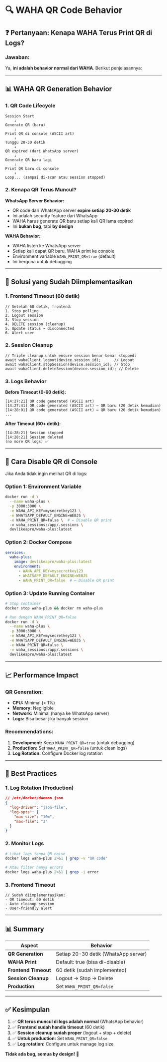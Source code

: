 # 🔍 WAHA QR Code Behavior

## ❓ Pertanyaan: Kenapa WAHA Terus Print QR di Logs?

### **Jawaban:**

Ya, **ini adalah behavior normal dari WAHA**. Berikut penjelasannya:

---

## 📊 **WAHA QR Generation Behavior**

### **1. QR Code Lifecycle**

```
Session Start
    ↓
Generate QR (baru)
    ↓
Print QR di console (ASCII art)
    ↓
Tunggu 20-30 detik
    ↓
QR expired (dari WhatsApp server)
    ↓
Generate QR baru lagi
    ↓
Print QR baru di console
    ↓
Loop... (sampai di-scan atau session stopped)
```

### **2. Kenapa QR Terus Muncul?**

**WhatsApp Server Behavior:**
- QR code dari WhatsApp server **expire setiap 20-30 detik**
- Ini adalah security feature dari WhatsApp
- WAHA harus generate QR baru setiap kali QR lama expired
- Ini **bukan bug**, tapi **by design**

**WAHA Behavior:**
- WAHA listen ke WhatsApp server
- Setiap kali dapat QR baru, WAHA print ke console
- Environment variable `WAHA_PRINT_QR=true` (default)
- Ini berguna untuk debugging

---

## 🎯 **Solusi yang Sudah Diimplementasikan**

### **1. Frontend Timeout (60 detik)**

```tsx
// Setelah 60 detik, frontend:
1. Stop polling
2. Logout session
3. Stop session
4. DELETE session (cleanup)
5. Update status → disconnected
6. Alert user
```

### **2. Session Cleanup**

```tsx
// Triple cleanup untuk ensure session benar-benar stopped:
await wahaClient.logout(device.session_id);      // Logout
await wahaClient.stopSession(device.session_id); // Stop
await wahaClient.deleteSession(device.session_id); // Delete
```

### **3. Logs Behavior**

**Before Timeout (0-60 detik):**
```
[14:27:21] QR code generated (ASCII art)
[14:27:41] QR code generated (ASCII art) ← QR baru (20 detik kemudian)
[14:28:01] QR code generated (ASCII art) ← QR baru (20 detik kemudian)
...
```

**After Timeout (60+ detik):**
```
[14:28:21] Session stopped
[14:28:21] Session deleted
(no more QR logs) ✅
```

---

## 🔧 **Cara Disable QR di Console**

Jika Anda tidak ingin melihat QR di logs:

### **Option 1: Environment Variable**

```bash
docker run -d \
  --name waha-plus \
  -p 3000:3000 \
  -e WAHA_API_KEY=mysecretkey123 \
  -e WHATSAPP_DEFAULT_ENGINE=WEBJS \
  -e WAHA_PRINT_QR=false \  # ← Disable QR print
  -v waha_sessions:/app/.sessions \
  devlikeapro/waha-plus:latest
```

### **Option 2: Docker Compose**

```yaml
services:
  waha-plus:
    image: devlikeapro/waha-plus:latest
    environment:
      - WAHA_API_KEY=mysecretkey123
      - WHATSAPP_DEFAULT_ENGINE=WEBJS
      - WAHA_PRINT_QR=false  # ← Disable QR print
```

### **Option 3: Update Running Container**

```bash
# Stop container
docker stop waha-plus && docker rm waha-plus

# Run dengan WAHA_PRINT_QR=false
docker run -d \
  --name waha-plus \
  -p 3000:3000 \
  -e WAHA_API_KEY=mysecretkey123 \
  -e WHATSAPP_DEFAULT_ENGINE=WEBJS \
  -e WAHA_PRINT_QR=false \
  -v waha_sessions:/app/.sessions \
  devlikeapro/waha-plus:latest
```

---

## 📈 **Performance Impact**

### **QR Generation:**
- **CPU:** Minimal (< 1%)
- **Memory:** Negligible
- **Network:** Minimal (hanya ke WhatsApp server)
- **Logs:** Bisa besar jika banyak session

### **Recommendations:**

1. **Development:** Keep `WAHA_PRINT_QR=true` (untuk debugging)
2. **Production:** Set `WAHA_PRINT_QR=false` (untuk clean logs)
3. **Log Rotation:** Configure Docker log rotation

---

## 🎯 **Best Practices**

### **1. Log Rotation (Production)**

```json
// /etc/docker/daemon.json
{
  "log-driver": "json-file",
  "log-opts": {
    "max-size": "10m",
    "max-file": "3"
  }
}
```

### **2. Monitor Logs**

```bash
# Lihat logs tanpa QR noise
docker logs waha-plus 2>&1 | grep -v "QR code"

# Atau filter hanya errors
docker logs waha-plus 2>&1 | grep -i error
```

### **3. Frontend Timeout**

```tsx
// Sudah diimplementasikan:
- QR timeout: 60 detik
- Auto cleanup session
- User-friendly alert
```

---

## 📊 **Summary**

| Aspect | Behavior |
|--------|----------|
| **QR Generation** | Setiap 20-30 detik (WhatsApp server) |
| **WAHA Print** | Default: true (bisa di-disable) |
| **Frontend Timeout** | 60 detik (sudah implemented) |
| **Session Cleanup** | Logout → Stop → Delete |
| **Production** | Set `WAHA_PRINT_QR=false` |

---

## ✅ **Kesimpulan**

1. ✅ **QR terus muncul di logs adalah normal** (WhatsApp behavior)
2. ✅ **Frontend sudah handle timeout** (60 detik)
3. ✅ **Session cleanup sudah proper** (logout + stop + delete)
4. ✅ **Untuk production:** Set `WAHA_PRINT_QR=false`
5. ✅ **Log rotation:** Configure untuk manage log size

**Tidak ada bug, semua by design!** 🎉
